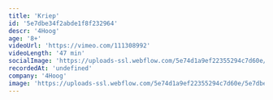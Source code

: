 ```yaml
---
title: 'Kriep'
id: '5e7dbe34f2abde1f8f232964'
descr: '4Hoog'
age: '8+'
videoUrl: 'https://vimeo.com/111308992'
videoLength: '47 min'
socialImage: 'https://uploads-ssl.webflow.com/5e74d1a9ef22355294c7d60e/5e7dbec46e9ec066716e01d9_2990_kriep_c_els_deventer_klein_4.jpg'
recordedAt: 'undefined'
company: '4Hoog'
image: 'https://uploads-ssl.webflow.com/5e74d1a9ef22355294c7d60e/5e7dbec46e9ec066716e01d9_2990_kriep_c_els_deventer_klein_4.jpg'
---
```

